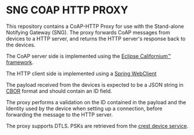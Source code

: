 # SNG COAP HTTP PROXY

This repository contains a CoAP-HTTP Proxy for use with the Stand-alone Notifying Gateway (SNG).
The proxy forwards CoAP messages from devices to a HTTP server, and returns the HTTP server's response back to the devices.

The CoAP server side is implemented using the [Eclipse Californium™ framework](https://eclipse.dev/californium/).

The HTTP client side is implemented using a [Spring WebClient](https://docs.spring.io/spring-framework/reference/web/webflux-webclient.html)

The payload received from the devices is expected to be a JSON string in [CBOR](https://cbor.io/) format and should contain an ID field.

The proxy performs a validation on the ID contained in the payload and the Identity used by the device when setting up a connection, before forwarding the message to the HTTP server.

The proxy supports DTLS. PSKs are retrieved from the [crest device service](https://github.com/OSGP/sng-crest-device-service/).
